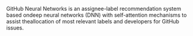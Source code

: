 GitHub Neural Networks is an assignee-label recommendation system based ondeep  neural  networks  (DNN)  with  self-attention  mechanisms  to  assist  theallocation of most relevant labels and developers for GitHub issues. 

